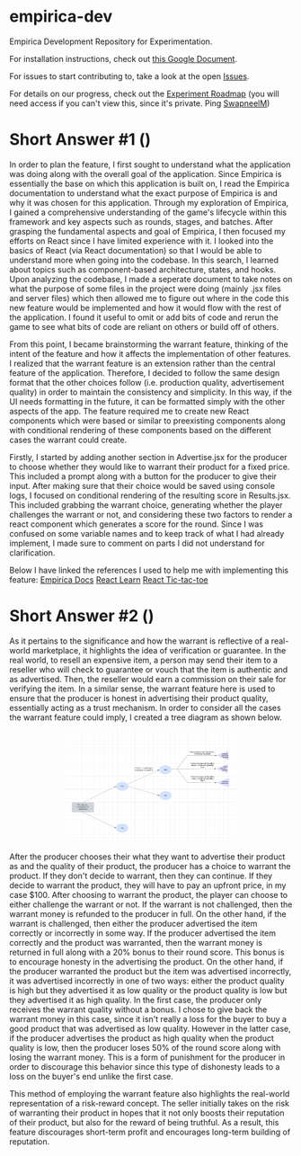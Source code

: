 
# empirica-dev

Empirica Development Repository for Experimentation.

  

For installation instructions, check out [this Google Document](https://docs.google.com/document/d/1h0MvtqK9ss_Yw3fcofB_j0B_T7V7GodYdjEjKUqiPws/edit?usp=sharing).

  

For issues to start contributing to, take a look at the open [Issues](https://github.com/Digital-Information-Research-Lab/empirica-dev/issues).

  

For details on our progress, check out the [Experiment Roadmap](https://github.com/orgs/Digital-Information-Research-Lab/projects/2) (you will need access if you can't view this, since it's private. Ping [SwapneelM](https://github.com/swapneelm))

  

# Short Answer #1 ()

In order to plan the feature, I first sought to understand what the application was doing along with the overall goal of the application. Since Empirica is essentially the base on which this application is built on, I read the Empirica documentation to understand what the exact purpose of Empirica is and why it was chosen for this application. Through my exploration of Empirica, I gained a comprehensive understanding of the game's lifecycle within this framework and key aspects such as rounds, stages, and batches. After grasping the fundamental aspects and goal of Empirica, I then focused my efforts on React since I have limited experience with it. I looked into the basics of React (via React documentation) so that I would be able to understand more when going into the codebase. In this search, I learned about topics such as component-based architecture, states, and hooks. Upon analyzing the codebase, I made a seperate document to take notes on what the purpose of some files in the project were doing (mainly .jsx files and server files) which then allowed me to figure out where in the code this new feature would be implemented and how it would flow with the rest of the application. I found it useful to omit or add bits of code and rerun the game to see what bits of code are reliant on others or build off of others.

From this point, I became brainstorming the warrant feature, thinking of the intent of the feature and how it affects the implementation of other features. I realized that the warrant feature is an extension rather than the central feature of the application. Therefore, I decided to follow the same design format that the other choices follow (i.e. production quality, advertisement quality) in order to maintain the consistency and simplicity. In this way, if the UI needs formatting in the future, it can be formatted simply with the other aspects of the app. The feature required me to create new React components which were based or similar to preexisting components along with conditional rendering of these components based on the different cases the warrant could create. 

Firstly, I started by adding another section in Advertise.jsx for the producer to choose whether they would like to warrant their product for a fixed price. This included a prompt along with a button for the producer to give their input. After making sure that their choice would be saved using console logs, I focused on conditional rendering of the resulting score in Results.jsx. This included grabbing the warrant choice, generating whether the player challenges the warrant or not, and considering these two factors to render a react component which generates a score for the round. Since I was confused on some variable names and to keep track of what I had already implement, I made sure to comment on parts I did not understand for clarification.

Below I have linked the references I used to help me with implementing this feature:
[Empirica Docs](https://docs.empirica.ly/overview/lifecycle)
[React Learn](https://react.dev/learn)
[React Tic-tac-toe](https://react.dev/learn/tutorial-tic-tac-toe#passing-data-through-props)

# Short Answer #2 ()

As it pertains to the significance and how the warrant is reflective of a real-world marketplace, it highlights the idea of verification or guarantee. In the real world, to resell an expensive item, a person may send their item to a reseller who will check to guarantee or vouch that the item is authentic and as advertised. Then, the reseller would earn a commission on their sale for verifying the item. In a similar sense, the warrant feature here is used to ensure that the producer is honest in advertising their product quality, essentially acting as a trust mechanism. In order to consider all the cases the warrant feature could imply, I created a tree diagram as shown below. 

<p align="center">
  <img src="images/tree.png" alt="tree" width="300" height="200">
</p>


After the producer chooses their what they want to advertise their product as and the quality of their product, the producer has a choice to warrant the product. If they don't decide to warrant, then they can continue. If they decide to warrant the product, they will have to pay an upfront price, in my case $100. After choosing to warrant the product, the player can choose to either challenge the warrant or not. If the warrant is not challenged, then the warrant money is refunded to the producer in full. On the other hand, if the warrant is challenged, then either the producer advertised the item correctly or incorrectly in some way. If the producer advertised the item correctly and the product was warranted, then the warrant money is returned in full along with a 20% bonus to their round score. This bonus is to encourage honesty in the advertising the product. On the other hand, if the producer warranted the product but the item was advertised incorrectly, it was advertised incorrectly in one of two ways: either the product quality is high but they advertised it as low quality or the product quality is low but they advertised it as high quality. In the first case, the producer only receives the warrant quality without a bonus. I chose to give back the warrant money in this case, since it isn't really a loss for the buyer to buy a good product that was advertised as low quality. However in the latter case, if the producer advertises the product as high quality when the product quality is low, then the producer loses 50% of the round score along with losing the warrant money. This is a form of punishment for the producer in order to discourage this behavior since this type of dishonesty leads to a loss on the buyer's end unlike the first case. 

This method of employing the warrant feature also highlights the real-world representation of a risk-reward concept. The seller initially takes on the risk of warranting their product in hopes that it not only boosts their reputation of their product, but also for the reward of being truthful. As a result, this feature discourages short-term profit and encourages long-term building of reputation.
